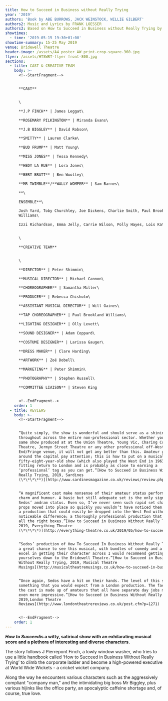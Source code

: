 ```yaml
---
title: How to Succeed in Business without Really Trying
year: '2019'
authors: 'Book by ABE BURROWS, JACK WEINSTOCK, WILLIE GILBERT'
authors2: Music and Lyrics by FRANK LOESSER
authors3: Based on How to Succeed in Business without Really Trying by SHEPHERD MEAD
showtimes:
  - time: '2019-05-15 19:30+01:00'
showtime-summary: 15-25 May 2019
venue: Bridewell Theatre
header-image: /assets/A4 poster AW_print-crop-square-360.jpg
flyer: /assets/HTSWRT-flyer front-800.jpg
sections:
  - title: CAST & CREATIVE TEAM
    body: >-
      <!--StartFragment-->


      **CAST**


      \

      **J.P FINCH** | James Leggat\

      **ROSEMARY PILKINGTON** | Miranda Evans\

      **J.B BIGGLEY** | David Robson\

      **SMITTY** | Lauren Clarke\

      **BUD FRUMP** | Matt Young\

      **MISS JONES** | Tessa Kennedy\

      **HEDY LA RUE** | Lora Jones\

      **BERT BRATT** | Ben Woolley\

      **MR TWIMBLE**/**WALLY WOMPER** | Sam Barnes\

      **\

      ENSEMBLE**\

      Josh Yard, Toby Churchley, Joe Dickens, Charlie Smith, Paul Brookland
      Williams\

      Izzi Richardson, Emma Jelly, Carrie Wilson, Polly Hayes, Lois Kate Howarth


      \

      **CREATIVE TEAM**


      \

      **DIRECTOR** | Peter Shimmin\

      **MUSICAL DIRECTOR** | Michael Cannon\

      **CHOREOGRAPHER** | Samantha Miller\

      **PRODUCER** | Rebecca Chisholm\

      **ASSISTANT MUSICAL DIRECTOR** | Will Gaines\

      **TAP CHOREOGRAPHER** | Paul Brookland Williams\

      **LIGHTING DESIGNER** | Olly Levett\

      **SOUND DESIGNER** | Adam Coppard\

      **COSTUME DESIGNER** | Larissa Gauger\

      **DRESS MAKER** | Clare Harding\

      **ARTWORK** | Zoë Dobell\

      **MARKETING** | Peter Shimmin\

      **PHOTOGRAPHY** | Stephen Russell\

      **COMMITTEE LIAISON** | Steven King


      <!--EndFragment-->
    order: 1
  - title: REVIEWS
    body: >-
      <!--StartFragment-->


      “Quite simply, the show is wonderful and should serve as a shining beacon
      throughout across the entire non-professional sector. Whether you see the
      same show produced at at the Union Theatre, Young Vic, Charing Cross
      Theatre, Jermyn Street Theatre or any other professional off-West
      End/Fringe venue, it will not get any better than this. Amateur groups
      around the capital pay attention; this is how to put on a musical! This
      fifty-eight-year-old show (which also played the West End in 1963) makes a
      fitting return to London and is probably as close to earning a
      ‘professional’ tag as you can get.”[How to Succeed in Business Without
      Really Trying, 2019, Sardines
      (\*\*\*\**)](http://www.sardinesmagazine.co.uk/reviews/review.php?REVIEW-Sedos-How%20To%20Succeed%20In%20Business%20Without%20Really%20Trying&reviewsID=3578)


      “A magnificent cast make nonsense of their amateur status performing with
      charm and humour. A basic but still adequate set is the only sign of
      Sedos’ amdram status. Even so, I’ve never seen such rapid set changes with
      props moved into place so quickly you wouldn’t have noticed them. This is
      a production that could easily be dropped into the West End without any
      noticeable difference; a thoroughly professional production that ticked
      all the right boxes.”[How to Succeed in Business Without Really Trying,
      2019, Everything Theatre
      (\*\*\*\*)](http://everything-theatre.co.uk/2019/05/how-to-succeed-in-business-without-really-trying-bridewell-theatre-review.html)


      “Sedos’ production of How To Succeed In Business Without Really Trying is
      a great chance to see this musical, with bundles of comedy and a cast that
      excel in getting their character across I would recommend getting
      yourselves down to the Bridewell Theatre.”[How to Succeed in Business
      Without Really Trying, 2019, Musical Theatre
      Musings](http://musicaltheatremusings.co.uk/how-to-succeed-in-business-without-really-trying)


      “Once again, Sedos have a hit on their hands. The level of this show is
      something that you would expect from a London production. The fact that
      the cast is made up of amateurs that all have separate day jobs makes it
      even more impressive.”[How to Succeed in Business Without Really Trying,
      2019,London Theatre
      Reviews](http://www.londontheatrereviews.co.uk/post.cfm?p=1271)


      <!--EndFragment-->
    order: 1
---
```

<!--StartFragment-->

***How to Succeed*is a witty, satirical show with an exhilarating musical score and a plethora of interesting and diverse characters.**

The story follows J Pierrepont Finch, a lowly window washer, who tries to use a little handbook called ‘How to Succeed in Business Without Really Trying’ to climb the corporate ladder and become a high-powered executive at World Wide Wickets - a cricket wicket company.

Along the way he encounters various characters such as the aggressively compliant "company man," and the intimidating big boss Mr Biggley, plus various hijinks like the office party, an apocalyptic caffeine shortage and, of course, true love.

<!--EndFragment-->
